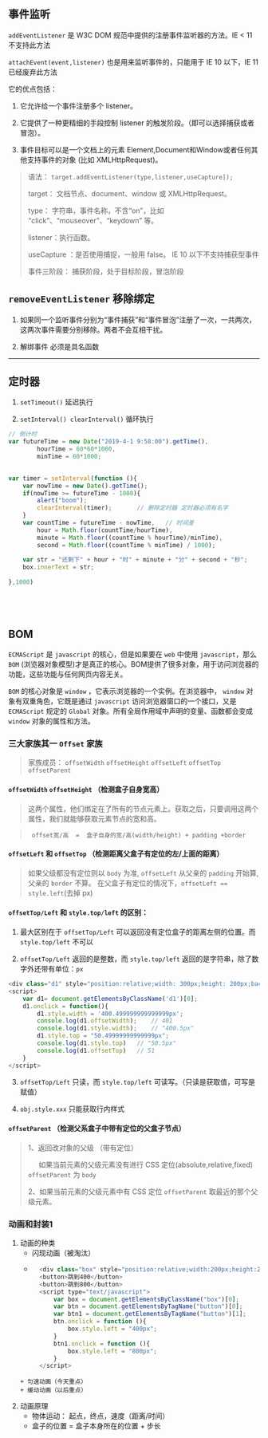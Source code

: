 ## 事件监听

`addEventListener` 是 W3C DOM 规范中提供的注册事件监听器的方法。IE < 11 不支持此方法

`attachEvent(event,listener)` 也是用来监听事件的，只能用于 IE 10 以下，IE 11 已经废弃此方法

它的优点包括：

1. 它允许给一个事件注册多个 listener。

2. 它提供了一种更精细的手段控制 listener 的触发阶段。（即可以选择捕获或者冒泡）。

3. 事件目标可以是一个文档上的元素 Element,Document和Window或者任何其他支持事件的对象 (比如 XMLHttpRequest)。

> 语法： `target.addEventListener(type,listener,useCapture]);`
> 
> target： 文档节点、document、window 或 XMLHttpRequest。
> 
> type： 字符串，事件名称，不含“on”，比如 “click”、“mouseover”、“keydown” 等。 
> 
> listener：执行函数。
> 
> useCapture ：是否使用捕捉，一般用 false。  IE 10 以下不支持捕获型事件
>
> 事件三阶段： 捕获阶段，处于目标阶段，冒泡阶段


## `removeEventListener` 移除绑定

1. 如果同一个监听事件分别为“事件捕获”和“事件冒泡”注册了一次，一共两次，这两次事件需要分别移除。两者不会互相干扰。

2. 解绑事件 必须是具名函数

--------------------------------------

## 定时器

1. `setTimeout()`	延迟执行

2. `setInterval() clearInterval()`	循环执行

```js
// 倒计时
var futureTime = new Date("2019-4-1 9:58:00").getTime(),
		hourTime = 60*60*1000,
		minTime = 60*1000;
		

var timer = setInterval(function (){
	var nowTime = new Date().getTime();
	if(nowTime >= futureTime - 1000){
		alert("boom");
		clearInterval(timer);		// 删除定时器 定时器必须有名字
	}
	var	countTime = futureTime - nowTime,	// 时间差
		hour = Math.floor(countTime/hourTime),
		minute = Math.floor((countTime % hourTime)/minTime),
		second = Math.floor((countTime % minTime) / 1000);
	
	var str = "还剩下" + hour + "时" + minute + "分" + second + "秒";
	box.innerText = str;
	
},1000)
```

 
---------------------------

## BOM

`ECMAScript` 是 `javascript` 的核心，但是如果要在 `web` 中使用 `javascript`，那么 `BOM` (浏览器对象模型)才是真正的核心。BOM提供了很多对象，用于访问浏览器的功能，这些功能与任何网页内容无关。

`BOM` 的核心对象是 `window` ，它表示浏览器的一个实例。在浏览器中， `window` 对象有双重角色，它既是通过 `javascript` 访问浏览器窗口的一个接口，又是 `ECMAScript` 规定的 `Global` 对象。所有全局作用域中声明的变量、函数都会变成 `window` 对象的属性和方法。

### 三大家族其一 `Offset` 家族

> 家族成员： `offsetWidth` `offsetHeight` `offsetLeft` `offsetTop` `offsetParent`

#### `offsetWidth`  `offsetHeight`  （检测盒子自身宽高）

> 这两个属性，他们绑定在了所有的节点元素上。获取之后，只要调用这两个属性，我们就能够获取元素节点的宽和高。

>` offset宽/高  =  盒子自身的宽/高(width/height) + padding +border`

#### `offsetLeft`  和  `offsetTop`  （检测距离父盒子有定位的左/上面的距离）

> 如果父级都没有定位则以 `body` 为准, `offsetLeft` 从父亲的 `padding` 开始算,父亲的 `border` 不算。
> 在父盒子有定位的情况下，`offsetLeft == style.left`(去掉 px)

#### `offsetTop/Left` 和 `style.top/left` 的区别：

1. 最大区别在于 `offsetTop/Left` 可以返回没有定位盒子的距离左侧的位置。而 `style.top/left` 不可以

2. `offsetTop/Left` 返回的是整数，而 `style.top/left` 返回的是字符串，除了数字外还带有单位：`px`

```js
<div class="d1" style="position:relative;width: 300px;height: 200px;background-color: green;"></div>
<script>
	var d1= document.getElementsByClassName('d1')[0];
	d1.onclick = function(){
		d1.style.width = '400.499999999999999px';
		console.log(d1.offsetWidth);	// 401
		console.log(d1.style.width);	// "400.5px"
		d1.style.top = "50.49999999999999px";
		console.log(d1.style.top)	// "50.5px"
		console.log(d1.offsetTop)	// 51
	}
</script>
```

3. `offsetTop/Left` 只读，而 `style.top/left` 可读写。（只读是获取值，可写是赋值）

4. `obj.style.xxx` 只能获取行内样式

#### `offsetParent`   （检测父系盒子中带有定位的父盒子节点）

> 1、返回改对象的父级 （带有定位）
> 
>&emsp;&ensp;如果当前元素的父级元素没有进行 CSS 定位(absolute,relative,fixed) `offsetParent` 为 `body`
>	
> 2、如果当前元素的父级元素中有 CSS 定位 `offsetParent` 取最近的那个父级元素。

### 动画和封装1

1. 动画的种类
	+ 闪现动画（被淘汰）
	+ ```js
		<div class="box" style="position:relative;width:200px;height:200px;background-color: red;"></div>
		<button>跳到400</button>
		<button>跳到800</button>
		<script type="text/javascript">
			var box = document.getElementsByClassName("box")[0];
			var btn = document.getElementsByTagName("button")[0];
			var btn1 = document.getElementsByTagName("button")[1];
			btn.onclick = function (){
				box.style.left = "400px";
			}
			btn1.onclick = function (){
				box.style.left = "800px";
			}
		</script>
	```
	+ 匀速动画（今天重点）
	+ 缓动动画（以后重点）

2. 动画原理
	+ 物体运动： 起点，终点，速度（距离/时间）
	+ 盒子的位置 = 盒子本身所在的位置 + 步长



